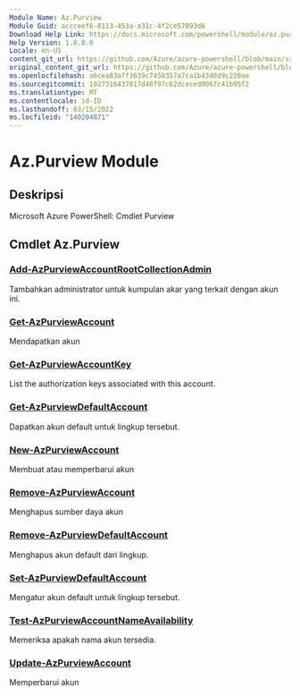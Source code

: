 ```yaml
---
Module Name: Az.Purview
Module Guid: accceef6-8113-453a-a31c-4f2ce57893d6
Download Help Link: https://docs.microsoft.com/powershell/module/az.purview
Help Version: 1.0.0.0
Locale: en-US
content_git_url: https://github.com/Azure/azure-powershell/blob/main/src/Purview/help/Az.Purview.md
original_content_git_url: https://github.com/Azure/azure-powershell/blob/main/src/Purview/help/Az.Purview.md
ms.openlocfilehash: a6cea83aff3639c7458357a7ca1b43d0d9c220ae
ms.sourcegitcommit: 1927316437817d48f97c62dceced0067c41b95f2
ms.translationtype: MT
ms.contentlocale: id-ID
ms.lasthandoff: 03/15/2022
ms.locfileid: "140204871"
---
```

# Az.Purview Module
## Deskripsi
Microsoft Azure PowerShell: Cmdlet Purview

## Cmdlet Az.Purview
### [Add-AzPurviewAccountRootCollectionAdmin](Add-AzPurviewAccountRootCollectionAdmin.md)
Tambahkan administrator untuk kumpulan akar yang terkait dengan akun ini.

### [Get-AzPurviewAccount](Get-AzPurviewAccount.md)
Mendapatkan akun

### [Get-AzPurviewAccountKey](Get-AzPurviewAccountKey.md)
List the authorization keys associated with this account.

### [Get-AzPurviewDefaultAccount](Get-AzPurviewDefaultAccount.md)
Dapatkan akun default untuk lingkup tersebut.

### [New-AzPurviewAccount](New-AzPurviewAccount.md)
Membuat atau memperbarui akun

### [Remove-AzPurviewAccount](Remove-AzPurviewAccount.md)
Menghapus sumber daya akun

### [Remove-AzPurviewDefaultAccount](Remove-AzPurviewDefaultAccount.md)
Menghapus akun default dari lingkup.

### [Set-AzPurviewDefaultAccount](Set-AzPurviewDefaultAccount.md)
Mengatur akun default untuk lingkup tersebut.

### [Test-AzPurviewAccountNameAvailability](Test-AzPurviewAccountNameAvailability.md)
Memeriksa apakah nama akun tersedia.

### [Update-AzPurviewAccount](Update-AzPurviewAccount.md)
Memperbarui akun

